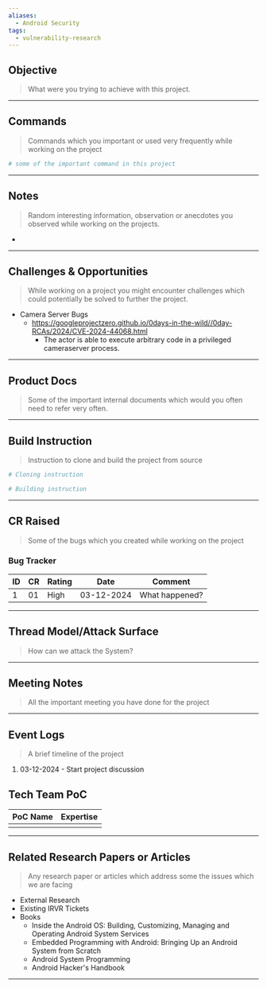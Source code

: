```yaml
---
aliases:
  - Android Security
tags:
  - vulnerability-research
---
```



## Objective
> What were you trying to achieve with this project.

---
## Commands
> Commands which you important or used very frequently while working on the project

```bash
# some of the important command in this project
```
---

## Notes
> Random interesting information, observation or anecdotes you observed while working on the projects.
- 

---
## Challenges & Opportunities
> While working on a project you might encounter challenges which could potentially be solved to further the project.
- Camera Server Bugs
	- https://googleprojectzero.github.io/0days-in-the-wild//0day-RCAs/2024/CVE-2024-44068.html
		- The actor is able to execute arbitrary code in a privileged cameraserver process.

---

## Product Docs
> Some of the important internal documents which would you often need to refer very often.

---
## Build Instruction
> Instruction to clone and build the project from source

```bash
# Cloning instruction

# Building instruction
```

---
## CR Raised
> Some of the bugs which you created while working on the project

### Bug Tracker

| ID | CR | Rating | Date | Comment |
|---|---|---|---|---|
| 1 | 01 | High | 03-12-2024| What happened?|

---

## Thread Model/Attack Surface
> How can we attack the System?

---
## Meeting Notes
> All the important meeting you have done for the project

---
## Event Logs
> A brief timeline of the project

1. 03-12-2024 - Start project discussion

## Tech Team PoC

| PoC Name | Expertise |
|---|---|
|  |  |

---
## Related Research Papers or Articles
> Any research paper or articles which address some the issues which we are facing
- External Research
- Existing IRVR Tickets
- Books
	- Inside the Android OS: Building, Customizing, Managing and Operating Android System Services
	- Embedded Programming with Android: Bringing Up an Android System from Scratch
	- Android System Programming
	- Android Hacker's Handbook
---